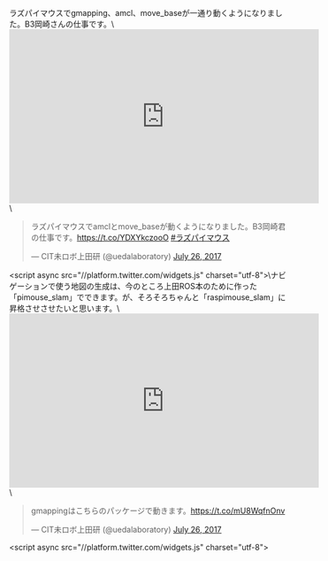 ラズパイマウスでgmapping、amcl、move_baseが一通り動くようになりました。B3岡崎さんの仕事です。\\<iframe width="560" height="315" src="https://www.youtube.com/embed/ngdNWk1a2mI" frameborder="0" allowfullscreen></iframe>\\<blockquote class="twitter-tweet" data-partner="tweetdeck"><p lang="ja" dir="ltr">ラズパイマウスでamclとmove_baseが動くようになりました。B3岡崎君の仕事です。<a href="https://t.co/YDXYkczooO">https://t.co/YDXYkczooO</a> <a href="https://twitter.com/hashtag/%E3%83%A9%E3%82%BA%E3%83%91%E3%82%A4%E3%83%9E%E3%82%A6%E3%82%B9?src=hash">#ラズパイマウス</a></p>&mdash; CIT未ロボ上田研 (\@uedalaboratory) <a href="https://twitter.com/uedalaboratory/status/890134482967298048">July 26, 2017</a></blockquote>\<script async src="//platform.twitter.com/widgets.js" charset="utf-8"></script>\\ナビゲーションで使う地図の生成は、今のところ上田ROS本のために作った「pimouse_slam」でできます。が、そろそろちゃんと「raspimouse_slam」に昇格させさせたいと思います。\\<iframe width="560" height="315" src="https://www.youtube.com/embed/b2kYQ11PUSI" frameborder="0" allowfullscreen></iframe>\\<blockquote class="twitter-tweet" data-partner="tweetdeck"><p lang="ja" dir="ltr">gmappingはこちらのパッケージで動きます。<a href="https://t.co/mU8WqfnOnv">https://t.co/mU8WqfnOnv</a></p>&mdash; CIT未ロボ上田研 (\@uedalaboratory) <a href="https://twitter.com/uedalaboratory/status/890139065311539201">July 26, 2017</a></blockquote>\<script async src="//platform.twitter.com/widgets.js" charset="utf-8"></script>
